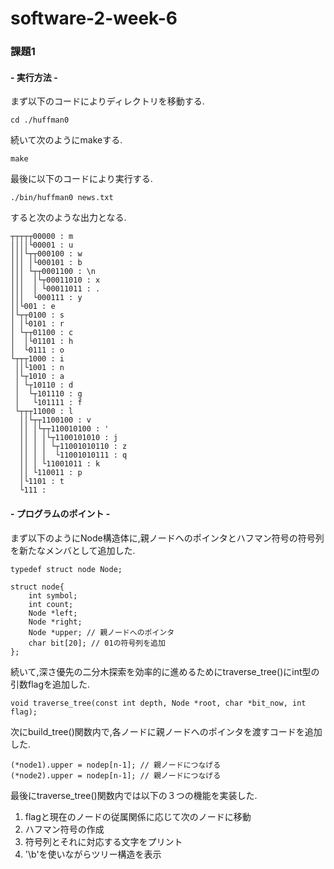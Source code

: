 # software-2-week-6

### 課題1

#### - 実行方法 -

まず以下のコードによりディレクトリを移動する.
```
cd ./huffman0
```

続いて次のようにmakeする.
```
make
```

最後に以下のコードにより実行する.
```
./bin/huffman0 news.txt
```

すると次のような出力となる.
```
┬┬┬┬┬00000 : m
││││└00001 : u
│││└┬┬000100 : w
│││ │└000101 : b
│││ └┬┬0001100 : \n
│││  │└┬00011010 : x
│││  │ └00011011 : .
│││  └000111 : y
││└001 : e
│└┬┬0100 : s
│ │└0101 : r
│ └┬┬01100 : c
│  │└01101 : h
│  └0111 : o
└┬┬┬1000 : i
 ││└1001 : n
 │└┬1010 : a
 │ └┬10110 : d
 │  └┬101110 : g
 │   └101111 : f
 └┬┬┬11000 : l
  ││└┬┬1100100 : v
  ││ │└┬┬110010100 : '
  ││ │ │└┬1100101010 : j
  ││ │ │ └┬11001010110 : z
  ││ │ │  └11001010111 : q
  ││ │ └11001011 : k
  ││ └110011 : p
  │└1101 : t
  └111 :  
```

#### - プログラムのポイント -

まず以下のようにNode構造体に,親ノードへのポインタとハフマン符号の符号列を新たなメンバとして追加した.
```
typedef struct node Node;

struct node{
    int symbol;
    int count;
    Node *left;
    Node *right;
    Node *upper; // 親ノードへのポインタ
    char bit[20]; // 01の符号列を追加
};
```

続いて,深さ優先の二分木探索を効率的に進めるためにtraverse_tree()にint型の引数flagを追加した.
```
void traverse_tree(const int depth, Node *root, char *bit_now, int flag);
```

次にbuild_tree()関数内で,各ノードに親ノードへのポインタを渡すコードを追加した.
```
(*node1).upper = nodep[n-1]; // 親ノードにつなげる
(*node2).upper = nodep[n-1]; // 親ノードにつなげる
```

最後にtraverse_tree()関数内では以下の３つの機能を実装した.

1. flagと現在のノードの従属関係に応じて次のノードに移動
2. ハフマン符号の作成
3. 符号列とそれに対応する文字をプリント
4. '\b'を使いながらツリー構造を表示